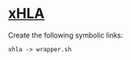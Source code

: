 # [xHLA](https://hpc.nih.gov/apps/xHLA.html)

Create the following symbolic links:
```
xhla -> wrapper.sh
```
